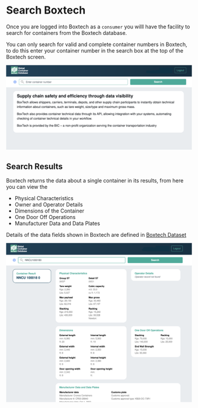 # Search Boxtech

Once you are logged into Boxtech as a `consumer` you willl have the facility to search for containers from the Boxtech database.

You can only search for valid and complete container numbers in Boxtech, to do this enter your container number in the search box at the top of the Boxtech screen.

![Search Screen in Boxtech](../.gitbook/assets/search.png)

## Search Results

Boxtech returns the data about a single container in its results, from here you can view the

* Physical Characteristics
* Owner and Operator Details
* Dimensions of the Container
* One Door Off Operations
* Manufacturer Data and Data Plates

Details of the data fields shown in Boxtech are defined in [Boxtech Dataset](search-boxtech.md)

![Boxtech Search Results](../.gitbook/assets/results.png)

